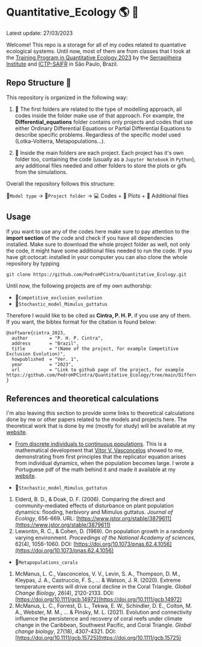 # Quantitative_Ecology :earth_americas: :monocle_face:

Latest update: 27/03/2023

Welcome! This repo is a storage for all of my codes related to quantative ecological systems. Until now, most of them are from classes that I took at the [Training Program in Quantitative Ecology 2023](https://www.ictp-saifr.org/qecoprogram/) by the [Serrapilheira Institute](https://serrapilheira.org/) and [ICTP-SAIFR](https://www.ictp-saifr.org/) in São Paulo, Brazil.

## Repo Structure :file_folder:

This repository is organized in the following way:

1. :file_folder: The first folders are related to the type of modelling approach, all codes inside the folder make use of that approach. For example, the **Differential_equations** folder contains only projects and codes that use either Ordinary Differential Equations or Partial Differential Equations to describe specific problems. Regardless of the specific model used (Lotka-Volterra, Metapopulations...).

2. :file_folder: Inside the main folders are each project. Each project has it's own folder too, containing the code (usually as a ```Jupyter Notebook``` in ```Python```), any additional files needed and other folders to store the plots or gifs from the simulations.

Overall the repository follows this structure:

:open_file_folder:```Model type``` $\rightarrow$ :open_file_folder:```Project folder``` $\rightarrow$ :computer: Codes + :open_file_folder: Plots + :paperclip: Additional files

## Usage

If you want to use any of the codes here make sure to pay attention to the **import section** of the code and check if you have all dependencies installed. Make sure to download the whole project folder as well, not only the code, it might have some additional files needed to run the code. If you have git:octocat: installed in your computer you can also clone the whole repository by typping

```git clone https://github.com/PedroHPCintra/Quantitative_Ecology.git```

Until now, the following projects are of my own authorship:

- :file_folder:```Competitive_exclusion_evolution```
- :file_folder:```Stochastic_model_Mimulus_guttatus```

Therefore I would like to be cited as **Cintra, P. H. P.** if you use any of them. If you want, the bibtex format for the citation is found below:
```
@software{cintra_2023,
  author        = "P. H. P. Cintra",
  address       = "Brazil",
  title         = "(Name of the project, for example Competitive Exclusion Evolution)",
  howpublished  = "Ver. 1",
  year          = "2023",
  url           = "Link to github page of the project, for example https://github.com/PedroHPCintra/Quantitative_Ecology/tree/main/Differential_equations/Competitive_exclusion_evolution"
}
```

## References and theoretical calculations

I'm also leaving this section to provide some links to theoretical calculations done by me or other papers related to the models and projects here. The theoretical work that is done by me (mostly for study) will be available at my [website](https://sites.google.com/view/pedrocintra).

- [From discrete individuals to continuous populations](https://sites.google.com/view/pedrocintra). This is a mathematical development that [Vitor V. Vasconcelos](https://vvvasconcelos.github.io/) showed to me, demonstrating from first principles that the replicator equation arises from individual dynamics, when the population becomes large. I wrote a Portuguese pdf of the math behind it and made it available at my [website](https://sites.google.com/view/pedrocintra).

- :file_folder:```Stochastic_model_Mimulus_guttatus```
1. Elderd, B. D., & Doak, D. F. (2006). Comparing the direct and community-mediated effects of disturbance on plant population dynamics: flooding, herbivory and Mimulus guttatus. _Journal of Ecology_, 656-669. URL: [https://www.jstor.org/stable/3879611](https://www.jstor.org/stable/3879611)
2. Lewontin, R. C., & Cohen, D. (1969). On population growth in a randomly varying environment. _Proceedings of the National Academy of sciences_, 62(4), 1056-1060. DOI: [https://doi.org/10.1073/pnas.62.4.1056](https://doi.org/10.1073/pnas.62.4.1056)

- :file_folder:```Metapopulations_corals```
1. McManus, L. C., Vasconcelos, V. V., Levin, S. A., Thompson, D. M., Kleypas, J. A., Castruccio, F. S., ... & Watson, J. R. (2020). Extreme temperature events will drive coral decline in the Coral Triangle. _Global Change Biology_, 26(4), 2120-2133. DOI: [https://doi.org/10.1111/gcb.14972](https://doi.org/10.1111/gcb.14972)
2. McManus, L. C., Forrest, D. L., Tekwa, E. W., Schindler, D. E., Colton, M. A., Webster, M. M., ... & Pinsky, M. L. (2021). Evolution and connectivity influence the persistence and recovery of coral reefs under climate change in the Caribbean, Southwest Pacific, and Coral Triangle. _Global change biology_, 27(18), 4307-4321. DOI: [https://doi.org/10.1111/gcb.15725](https://doi.org/10.1111/gcb.15725)
